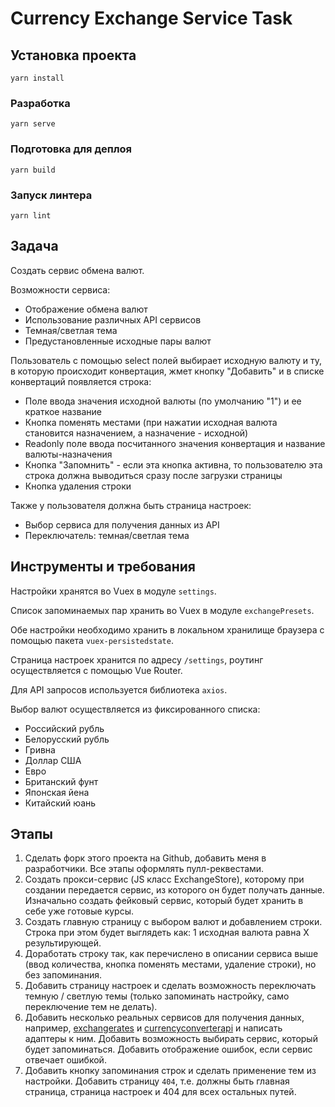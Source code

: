 # Currency Exchange Service Task

## Установка проекта
```
yarn install
```

### Разработка
```
yarn serve
```

### Подготовка для деплоя
```
yarn build
```

### Запуск линтера
```
yarn lint
```

## Задача

Создать сервис обмена валют.

Возможности сервиса:

* Отображение обмена валют
* Использование различных API сервисов
* Темная/светлая тема
* Предустановленные исходные пары валют

Пользователь с помощью select полей выбирает исходную валюту и ту, в которую происходит конвертация, жмет кнопку "Добавить" и в списке конвертаций появляется строка:

* Поле ввода значения исходной валюты (по умолчанию "1") и ее краткое название
* Кнопка поменять местами (при нажатии исходная валюта становится назначением, а назначение - исходной)
* Readonly поле ввода посчитанного значения конвертация и название валюты-назначения
* Кнопка "Запомнить" - если эта кнопка активна, то пользователю эта строка должна выводиться сразу после загрузки страницы
* Кнопка удаления строки

Также у пользователя должна быть страница настроек:

* Выбор сервиса для получения данных из API
* Переключатель: темная/светлая тема

## Инструменты и требования

Настройки хранятся во Vuex в модуле ``settings``.

Список запоминаемых пар хранить во Vuex в модуле ``exchangePresets``.

Обе настройки необходимо хранить в локальном хранилище браузера с помощью пакета ``vuex-persistedstate``.

Страница настроек хранится по адресу ``/settings``, роутинг осуществляется с помощью Vue Router.

Для API запросов используется библиотека ``axios``.

Выбор валют осуществляется из фиксированного списка:

* Российский рубль
* Белорусский рубль
* Гривна
* Доллар США
* Евро
* Британский фунт
* Японская йена
* Китайский юань

## Этапы

1. Сделать форк этого проекта на Github, добавить меня в разработчики. Все этапы оформлять пулл-реквестами.
2. Создать прокси-сервис (JS класс ExchangeStore), которому при создании передается сервис, из которого он будет получать данные. Изначально создать фейковый сервис, который будет хранить в себе уже готовые курсы.
3. Создать главную страницу с выбором валют и добавлением строки. Строка при этом будет выглядеть как: 1 исходная валюта равна X результирующей.
4. Доработать строку так, как перечислено в описании сервиса выше (ввод количества, кнопка поменять местами, удаление строки), но без запоминания.
5. Добавить страницу настроек и сделать возможность переключать темную / светлую темы (только запоминать настройку, само переключение тем не делать).
6. Добавить несколько реальных сервисов для получения данных, например, [exchangerates](https://exchangeratesapi.io/) и [currencyconverterapi](https://free.currencyconverterapi.com/) и написать адаптеры к ним. Добавить возможность выбирать сервис, который будет запоминаться. Добавить отображение ошибок, если сервис отвечает ошибкой.
7. Добавить кнопку запоминания строк и сделать применение тем из настройки. Добавить страницу ``404``, т.е. должны быть главная страница, страница настроек и 404 для всех остальных путей.
